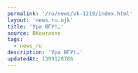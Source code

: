 ```yaml
---
permalink: '/ru/news/vk-1219/index.html'
layout: 'news.ru.njk'
title: 'Ура ВГУ!…'
source: ВКонтакте
tags:
  - news_ru
description: 'Ура ВГУ!…'
updatedAt: 1399128786
---
```


